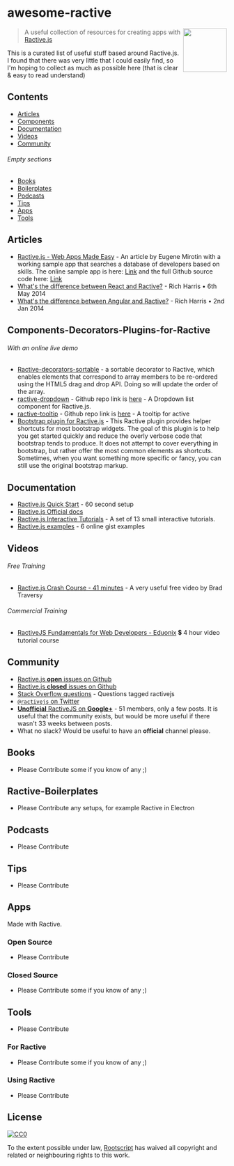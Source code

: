 # awesome-ractive

[<img src="https://github.com/rootscript/awesome-ractive/blob/master/images/ractivejs-icon.png" align="right" width="100">](http://www.ractivejs.org/)

> A useful collection of resources for creating apps with [Ractive.js](http://www.ractivejs.org/)

This is a curated list of useful stuff based around Ractive.js.  I found that there was very little that I could easily find, so I'm hoping to collect as much as possible here (that is clear & easy to read understand)


## Contents

- [Articles](#articles)
- [Components](#Components-Decorators-Plugins-for-Ractive)
- [Documentation](#documentation)
- [Videos](#videos)
- [Community](#community)

###### Empty sections

- [Books](#books)
- [Boilerplates](#Ractive-Boilerplates)
- [Podcasts](#podcasts)
- [Tips](#tips)
- [Apps](#apps)
- [Tools](#tools)


## Articles

- [Ractive.js - Web Apps Made Easy](https://www.toptal.com/javascript/ractive-js-web-apps-made-easy) - An article by Eugene Mirotin with a working sample app that searches a database of developers based on skills. The online sample app is here: [Link](https://rawgit.com/emirotin/toptal-blog-ractive/master/index.html#) and the full Github source code here: [Link](https://github.com/emirotin/toptal-blog-ractive)
- [What's the difference between React and Ractive?](http://blog.ractivejs.org/posts/whats-the-difference-between-react-and-ractive/) - Rich Harris • 6th May 2014
- [What's the difference between Angular and Ractive?](http://blog.ractivejs.org/posts/whats-the-difference-between-angular-and-ractive/) - Rich Harris • 2nd Jan 2014


## Components-Decorators-Plugins-for-Ractive 

###### With an online live demo

- [Ractive-decorators-sortable](http://ractivejs.github.io/Ractive-decorators-sortable/) - a sortable decorator to Ractive, which enables elements that correspond to array members to be re-ordered using the HTML5 drag and drop API. Doing so will update the order of the array.
- [ractive-dropdown](http://alexserver.github.io/ractive-dropdown/demo/) - Github repo link is [here](https://github.com/alexserver/ractive-dropdown) - A Dropdown list component for Ractive.js.
- [ractive-tooltip](http://jondum.github.io/ractive-tooltip/demo/) - Github repo link is [here](https://github.com/JonDum/ractive-tooltip) - A tooltip for active
- [Bootstrap plugin for Ractive.js](http://dagnelies.github.io/ractive-bootstrap/) - This Ractive plugin provides helper shortcuts for most bootstrap widgets.  The goal of this plugin is to help you get started quickly and reduce the overly verbose code that bootstrap tends to produce. It does not attempt to cover everything in bootstrap, but rather offer the most common elements as shortcuts. Sometimes, when you want something more specific or fancy, you can still use the original bootstrap markup.


## Documentation

- [Ractive.js Quick Start](http://www.ractivejs.org/60-second-setup) - 60 second setup
- [Ractive.js Official docs](http://docs.ractivejs.org/)
- [Ractive.js Interactive Tutorials](http://learn.ractivejs.org/hello-world/1/) - A set of 13 small interactive tutorials.
- [Ractive.js examples](http://examples.ractivejs.org/) - 6 online gist examples


## Videos

###### Free Training

- [Ractive.js Crash Course - 41 minutes](https://www.youtube.com/watch?v=wKzcWbxVtKA) - A very useful free video by Brad Traversy

###### Commercial Training
- [RactiveJS Fundamentals for Web Developers - Eduonix](https://www.eduonix.com/courses/Web-Development/ractivejs-fundamentals-for-web-developers) 💲 4 hour video tutorial course


## Community


- [Ractive.js **open** issues on Github](https://github.com/ractivejs/ractive/issues)
- [Ractive.js **closed** issues on Github](https://github.com/ractivejs/ractive/issues?q=is%3Aissue+is%3Aclosed)
- [Stack Overflow questions](http://stackoverflow.com/questions/tagged/ractivejs) - Questions tagged ractivejs
- [`@ractivejs` on Twitter](http://twitter.com/RactiveJS)
- [**Unofficial** RactiveJS on **Google+**](hhttps://plus.google.com/u/0/communities/112487390071209529772/) - 51 members, only a few posts.  It is useful that the community exists, but would be more useful if there wasn't 33 weeks between posts.
- What no slack?  Would be useful to have an **official** channel please.


## Books

- Please Contribute some if you know of any ;)


## Ractive-Boilerplates

- Please Contribute any setups, for example Ractive in Electron


## Podcasts

- Please Contribute


## Tips

- Please Contribute


## Apps

Made with Ractive.

### Open Source

- Please Contribute

### Closed Source

- Please Contribute some if you know of any ;)


## Tools

- Please Contribute

### For Ractive

- Please Contribute some if you know of any ;)

### Using Ractive

- Please Contribute


## License

[![CC0](http://mirrors.creativecommons.org/presskit/buttons/88x31/svg/cc-zero.svg)](https://creativecommons.org/publicdomain/zero/1.0/)

To the extent possible under law, [Rootscript](https://github.com/rootscript/) has waived all copyright and related or neighbouring rights to this work.
